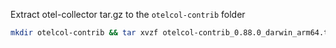 Extract otel-collector tar.gz to the `otelcol-contrib` folder

```bash
mkdir otelcol-contrib && tar xvzf otelcol-contrib_0.88.0_darwin_arm64.tar.gz -C otelcol-contrib
```